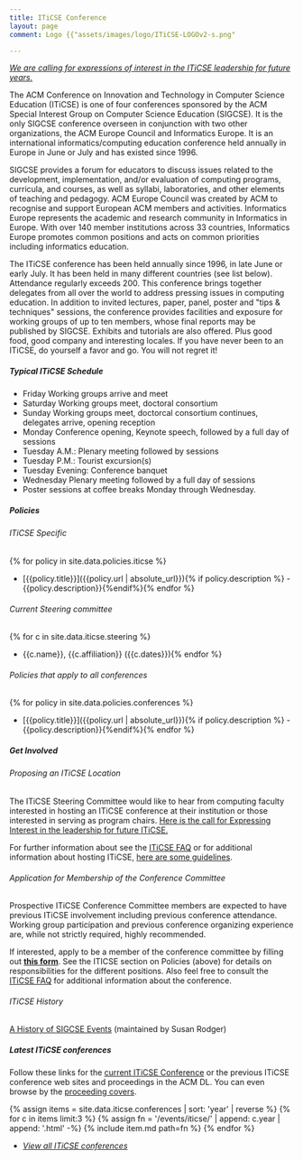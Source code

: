 ```yaml
---
title: ITiCSE Conference
layout: page
comment: Logo {{"assets/images/logo/ITiCSE-LOGOv2-s.png"

---
```


*[We are calling for expressions of interest in the ITiCSE
leadership for future years.](interesthosting.html)*

The ACM Conference on Innovation and Technology in Computer Science Education (ITiCSE) is one of four conferences sponsored by the ACM Special Interest Group on Computer Science Education (SIGCSE). It is the only SIGCSE conference overseen in conjunction with two other organizations, the ACM Europe Council and Informatics Europe. It is an international informatics/computing education conference held annually in Europe in June or July and has existed since 1996.

SIGCSE provides a forum for educators to discuss issues related to the development, implementation, and/or evaluation of computing programs, curricula, and courses, as well as syllabi, laboratories, and other elements of teaching and pedagogy. ACM Europe Council was created by ACM to recognise and support European ACM members and activities. Informatics Europe represents the academic and research community in Informatics in Europe. With over 140 member institutions across 33 countries, Informatics Europe promotes common positions and acts on common priorities including informatics education.


The ITiCSE conference has been held annually since 1996, in late June or early July. It has been held in many different countries (see list below). Attendance regularly exceeds 200. This conference brings together delegates from all over the world to address pressing issues in computing education. In addition to invited lectures, paper, panel, poster and \"tips & techniques\" sessions, the conference provides facilities and exposure for working groups of up to ten members, whose final reports may be published by SIGCSE. Exhibits and tutorials are also offered. Plus good food, good company and interesting locales. If you have never been to an ITiCSE, do yourself a favor and go. You will not regret it!

##### Typical ITiCSE Schedule

- Friday Working groups arrive and meet
- Saturday Working groups meet, doctoral consortium
- Sunday Working groups meet, doctorcal consortium continues, delegates arrive, opening reception
- Monday Conference opening, Keynote speech, followed by a full day of sessions
- Tuesday A.M.: Plenary meeting followed by sessions
- Tuesday P.M.: Tourist excursion(s)
- Tuesday Evening: Conference banquet
- Wednesday Plenary meeting followed by a full day of sessions
- Poster sessions at coffee breaks Monday through Wednesday.

##### Policies
###### ITiCSE Specific

{% for policy in site.data.policies.iticse %}
- [{{policy.title}}]({{policy.url | absolute_url}}){% if policy.description %} - {{policy.description}}{%endif%}{% endfor %}

###### Current Steering committee

{% for c in site.data.iticse.steering %}
- {{c.name}}, {{c.affiliation}} ({{c.dates}}){% endfor %}


###### Policies that apply to all conferences

{% for policy in site.data.policies.conferences %}
- [{{policy.title}}]({{policy.url | absolute_url}}){% if policy.description %} - {{policy.description}}{%endif%}{% endfor %}

##### Get Involved
###### Proposing an ITiCSE Location

The ITiCSE Steering Committee would like to hear from computing
faculty interested in hosting an ITiCSE conference at their institution
or those interested in serving as program chairs. [Here is the call for
Expressing Interest in the leadership for future ITiCSE.](interesthosting.html)

For further information about see the [ITiCSE FAQ](https://iticse.acm.org/faq/) or for additional information about hosting ITiCSE, [here are some guidelines](host.html).

###### Application for Membership of the Conference Committee

Prospective ITiCSE Conference Committee members are expected to have previous ITiCSE involvement including previous conference attendance. Working group participation and previous conference organizing experience are, while not strictly required, highly recommended.

If interested, apply to be a member of the conference committee by filling out [**this form**](https://docs.google.com/forms/d/e/1FAIpQLSfskKUSpxSeUQxXvbEi-Q7L0St8_w04U0HhoZJcyT03WeeXGA/viewform).
See the ITICSE section on Policies (above) for details on responsibilities for the different positions.
Also feel free to consult the [ITiCSE FAQ](https://iticse.acm.org/faq/) for additional information about the conference.


###### ITiCSE History

[A History of SIGCSE Events](https://users.cs.duke.edu/~rodger/sigcseconferences.html)
(maintained by Susan Rodger)

##### Latest ITiCSE conferences

Follow these links for the [current ITiCSE Conference](https://iticse.acm.org) or the previous ITiCSE conference web sites and proceedings in the ACM DL. You can even browse by the <a href="covers.html">proceeding covers</a>.

{% assign items = site.data.iticse.conferences | sort: 'year' | reverse %}
{% for c in items limit:3 %}
    {% assign fn = '/events/iticse/' | append: c.year | append: '.html' -%}
    {% include item.md path=fn %}
{% endfor %}
- <a href="conferences.html"><i>View all ITiCSE conferences</i></a>
